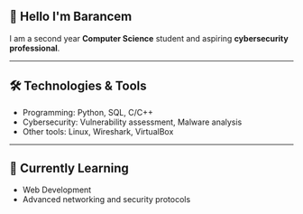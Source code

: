 ## 👋 Hello I'm Barancem 

I am a second year **Computer Science** student and aspiring **cybersecurity professional**.

---

## 🛠️ Technologies & Tools
- Programming: Python, SQL, C/C++
- Cybersecurity: Vulnerability assessment, Malware analysis
- Other tools: Linux, Wireshark, VirtualBox

---

## 🌱 Currently Learning
- Web Development
- Advanced networking and security protocols
